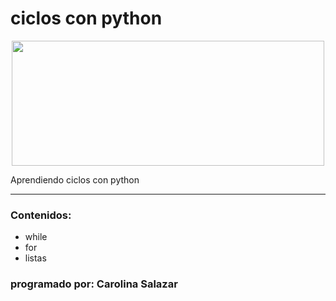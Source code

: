 # ciclos con python
<p align="center">
  <img src="https://uploads.jovemnerd.com.br/wp-content/uploads/2021/08/confira-o-elenco-da-serie-live-action-de-avatar-a-lenda-de-aang.jpg" height="200" width="500">
</p>

Aprendiendo ciclos con python
*** 


### Contenidos:
- while
- for
- listas

### programado por: Carolina Salazar

